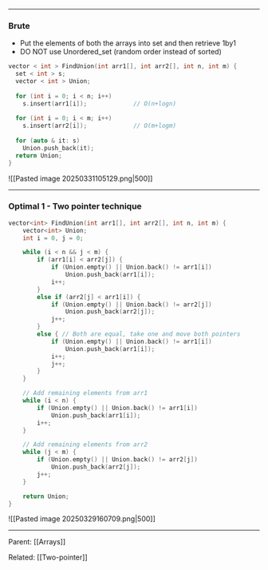 
---
### Brute

- Put the elements of both the arrays into set and then retrieve 1by1
- DO NOT use Unordered_set (random order instead of sorted)

```cpp
vector < int > FindUnion(int arr1[], int arr2[], int n, int m) {
  set < int > s;
  vector < int > Union;
  
  for (int i = 0; i < n; i++) 
    s.insert(arr1[i]);             // O(n+logn)
    
  for (int i = 0; i < m; i++)
    s.insert(arr2[i]);             // O(m+logm)
    
  for (auto & it: s)
    Union.push_back(it);
  return Union;
}
```

![[Pasted image 20250331105129.png|500]]

---
### Optimal 1 - Two pointer technique


```cpp
vector<int> FindUnion(int arr1[], int arr2[], int n, int m) {
    vector<int> Union;
    int i = 0, j = 0;

    while (i < n && j < m) {
        if (arr1[i] < arr2[j]) {
            if (Union.empty() || Union.back() != arr1[i])
                Union.push_back(arr1[i]);
            i++;
        } 
        else if (arr2[j] < arr1[i]) {
            if (Union.empty() || Union.back() != arr2[j])
                Union.push_back(arr2[j]);
            j++;
        } 
        else { // Both are equal, take one and move both pointers
            if (Union.empty() || Union.back() != arr1[i])
                Union.push_back(arr1[i]);
            i++; 
            j++;
        }
    }

    // Add remaining elements from arr1
    while (i < n) {
        if (Union.empty() || Union.back() != arr1[i])
            Union.push_back(arr1[i]);
        i++;
    }

    // Add remaining elements from arr2
    while (j < m) {
        if (Union.empty() || Union.back() != arr2[j])
            Union.push_back(arr2[j]);
        j++;
    }

    return Union;
}
```

![[Pasted image 20250329160709.png|500]]

___
Parent: [[Arrays]]

Related: [[Two-pointer]]



